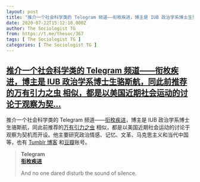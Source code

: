 ```yaml
---
layout: post
title: "推介一个社会科学类的 Telegram 频道——衔枚疾进，博主是 IUB 政治学系博士生骆斯航，同此前推荐的万有引力之虫 相似，都是以美国近期社会运动的讨论于观察为契"
date: 2020-07-22T15:12:10.000Z
author: The Sociologist TG
from: https://t.me/thesoc/367
tags: [ The Sociologist TG ]
categories: [ The Sociologist TG ]
---
```

<!--1595430730000-->
[推介一个社会科学类的 Telegram 频道——衔枚疾进，博主是 IUB 政治学系博士生骆斯航，同此前推荐的万有引力之虫 相似，都是以美国近期社会运动的讨论于观察为契...](https://t.me/thesoc/367)
------

<div>
<p>推介一个社会科学类的 Telegram 频道——<a href="https://t.me/silentmarching" target="_blank" rel="noopener" onclick="return confirm('Open this link?\n\n'+this.href);">衔枚疾进</a>，博主是 IUB 政治学系博士生骆斯航，同此前推荐的<a href="https://t.me/thesoc/348" target="_blank" rel="noopener" onclick="return confirm('Open this link?\n\n'+this.href);">万有引力之虫</a> 相似，都是以美国近期社会运动的讨论于观察为契机而开设。他主要研究政治情感、记忆、文革、马克思主义和当代中国等，也有 <a href="https://www.silentmarching.com/" target="_blank" rel="noopener" onclick="return confirm('Open this link?\n\n'+this.href);">Tumblr 博客</a> 和<a href="https://www.douban.com/note/742437849/" target="_blank" rel="noopener" onclick="return confirm('Open this link?\n\n'+this.href);">豆瓣</a>账号。</p><blockquote><b>Telegram</b><br><b><a href="https://t.me/silentmarching">衔枚疾进</a></b><br><p>And no one dared disturb the sound of silence.</p></blockquote>
</div>
